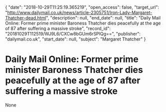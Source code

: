 {
  "date": "2018-10-29T11:25:19.365219", 
  "open_access": false, 
  "target_url": "http://www.dailymail.co.uk/news/article-2305751/Iron-Lady-Margaret-Thatcher-dead.html", 
  "description": null, 
  "end_date": null, 
  "title": "Daily Mail Online: Former prime minister Baroness Thatcher dies peacefully at the age of 87 after suffering a massive stroke", 
  "record_id": "20181029T112519/WJ9L6/CXCw8bGUm6rSPlQg==", 
  "publisher": "dailymail.co.uk", 
  "start_date": null, 
  "subject": "Margaret Thatcher"
}

# Daily Mail Online: Former prime minister Baroness Thatcher dies peacefully at the age of 87 after suffering a massive stroke

None